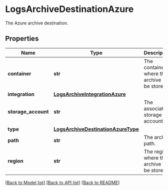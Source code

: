 # LogsArchiveDestinationAzure

The Azure archive destination.

## Properties
Name | Type | Description | Notes
------------ | ------------- | ------------- | -------------
**container** | **str** | The container where the archive will be stored. | 
**integration** | [**LogsArchiveIntegrationAzure**](LogsArchiveIntegrationAzure.md) |  | 
**storage_account** | **str** | The associated storage account. | 
**type** | [**LogsArchiveDestinationAzureType**](LogsArchiveDestinationAzureType.md) |  | 
**path** | **str** | The archive path. | [optional] 
**region** | **str** | The region where the archive will be stored. | [optional] 

[[Back to Model list]](README.md#documentation-for-models) [[Back to API list]](README.md#documentation-for-api-endpoints) [[Back to README]](README.md)


